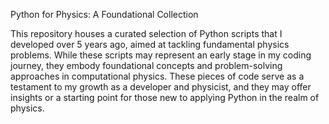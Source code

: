 Python for Physics: A Foundational Collection

This repository houses a curated selection of Python scripts that I developed over 5 years ago, aimed at tackling fundamental physics problems. While these scripts may represent an early stage in my coding journey, they embody foundational concepts and problem-solving approaches in computational physics. These pieces of code serve as a testament to my growth as a developer and physicist, and they may offer insights or a starting point for those new to applying Python in the realm of physics.
